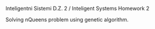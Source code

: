 Inteligentni Sistemi D.Z. 2 / Inteligent Systems Homework 2

Solving nQueens problem using  genetic algorithm.

